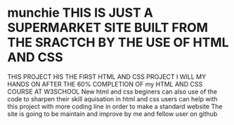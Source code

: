 # munchie THIS IS JUST A SUPERMARKET SITE BUILT FROM THE SRACTCH BY THE USE OF HTML AND CSS
THIS PROJECT HIS THE FIRST HTML AND CSS PROJECT I WILL MY HANDS ON AFTER THE 60% COMPLETION OF my HTML AND CSS COURSE AT W3SCHOOL
New html and css beginers can also use of the code to sharpen their skill aquisation in html and css
users can help with this project with more coding line in order to make a standard website
The site is going to be maintain and improve by me and fellow user on github
